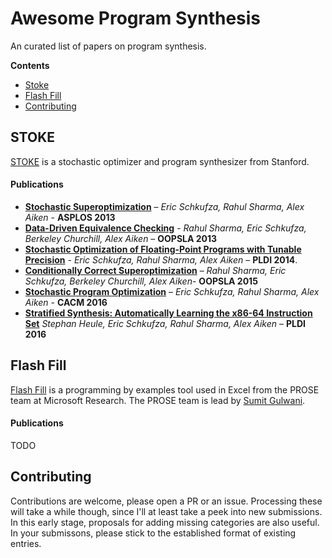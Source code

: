 # Awesome Program Synthesis
An curated list of papers on program synthesis.

**Contents**

* [Stoke](#stoke)
* [Flash Fill](#flash-fill)
* [Contributing](#contributing)

## STOKE
[STOKE](http://stoke.stanford.edu) is a stochastic optimizer and program synthesizer from Stanford. 

#### Publications
* [__Stochastic Superoptimization__](https://raw.githubusercontent.com/StanfordPL/stoke/develop/docs/papers/asplos13.pdf) – _Eric Schkufza, Rahul Sharma, Alex Aiken_ -  __ASPLOS 2013__
* [__Data-Driven Equivalence Checking__](https://raw.githubusercontent.com/StanfordPL/stoke/develop/docs/papers/oopsla13b.pdf) - _Rahul Sharma, Eric Schkufza, Berkeley Churchill, Alex Aiken_ – __OOPSLA 2013__
* [__Stochastic Optimization of Floating-Point Programs with Tunable Precision__](https://raw.githubusercontent.com/StanfordPL/stoke/develop/docs/papers/pldi14a.pdf) - _Eric Schkufza, Rahul Sharma, Alex Aiken_ – __PLDI 2014__.  
* [__Conditionally Correct Superoptimization__](https://raw.githubusercontent.com/StanfordPL/stoke/develop/docs/papers/oopsla15a.pdf) – _Rahul Sharma, Eric Schkufza, Berkeley Churchill, Alex Aiken_- __OOPSLA 2015__
* [__Stochastic Program Optimization__](https://raw.githubusercontent.com/StanfordPL/stoke/develop/docs/papers/cacm16.pdf) – _Eric Schkufza, Rahul Sharma, Alex Aiken_ - __CACM 2016__
* [__Stratified Synthesis: Automatically Learning the x86-64 Instruction Set__](https://raw.githubusercontent.com/StanfordPL/stoke/develop/docs/papers/pldi16.pdf) _Stephan Heule, Eric Schkufza, Rahul Sharma, Alex Aiken_ – __PLDI 2016__

## Flash Fill
[Flash Fill]() is a programming by examples tool used in Excel from the PROSE team at Microsoft Research. The PROSE team is lead by [Sumit Gulwani](https://www.microsoft.com/en-us/research/people/sumitg/). 

#### Publications

TODO 


## Contributing
Contributions are welcome, please open a PR or an issue. Processing these will take a while though, since I'll at least take a peek into new submissions. In this early stage, proposals for adding missing categories are also useful. In your submissons, please stick to the established format of existing entries.
